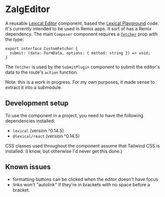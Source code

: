 # ZalgEditor

A reusable [Lexical Editor](https://lexical.dev/) component, based the [Lexical Playground](https://github.com/facebook/lexical/tree/main/packages/lexical-playground) code. It's currently intended to be used in Remix apps. It sort of has a Remix dependency. The main `Composer` component requires a [`fetcher`](https://remix.run/docs/en/main/hooks/use-fetcher) prop with the type:

```
export interface CustomFetcher {
  submit: (data: FormData, options: { method: string }) => void;
}
```

The `fetcher` is used by the `SubmitPlugin` component to submit the editor's data to the route's `action` function.

Note: this is a work in progress. For my own purposes, it made sense to extract it into a submodule.

## Development setup

To use the component in a project, you need to have the following dependencies installed:

- `lexical` (version ^0.14.5)
- `@lexical/react` (version ^0.14.5)

CSS classes used throughout the component assume that Tailwind CSS is installed. (I know, but otherwise I'd never get this done.)

## Known issues

- formatting buttons can be clicked when the editor doesn't have focus
- links won't "autolink" if they're in brackets with no space before a bracket.
